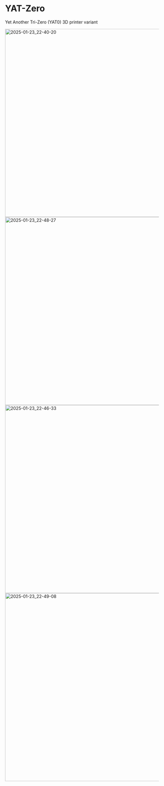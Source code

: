 # YAT-Zero
Yet Another Tri-Zero (YAT0) 3D printer variant

<img width="616" alt="2025-01-23_22-40-20" src="https://github.com/user-attachments/assets/39c982f4-fc49-42eb-b6e5-a966e2b7beb3" />

<img width="616" alt="2025-01-23_22-48-27" src="https://github.com/user-attachments/assets/c838bf3b-379e-4b4b-b015-8f4ef6f77fb7" />

<img width="616" alt="2025-01-23_22-46-33" src="https://github.com/user-attachments/assets/609f57d5-611a-4361-94c7-4ef5f4c96033" />

<img width="616" alt="2025-01-23_22-49-08" src="https://github.com/user-attachments/assets/f4203730-619e-4203-b990-87d1aa180aaa" />
